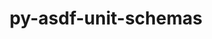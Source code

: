 ---
title: "py-asdf-unit-schemas"
layout: cache
categories: [package, develop]
meta: {"compilers": ["none"], "num_specs": 56, "num_specs_by_stack": {"hep": 56, "root": 56}, "oss": ["ubuntu22.04", "ubuntu24.04"], "platforms": ["linux"], "stacks": ["hep", "root"], "targets": ["x86_64_v3"], "versions": ["0.1.0"]}
spec_details: [{"compiler": "none", "hash": "2bocc33uamuzmyj3dfjcbdi4pe5eofl7", "os": "ubuntu24.04", "platform": "linux", "size": "-", "stacks": ["hep", "root"], "target": "x86_64_v3", "variants": ["build_system=python_pip"], "versions": ["0.1.0"]}, {"compiler": "none", "hash": "36ztjginxeaz6pcinn52z3k7eahoalqx", "os": "ubuntu22.04", "platform": "linux", "size": "-", "stacks": ["hep", "root"], "target": "x86_64_v3", "variants": ["build_system=python_pip"], "versions": ["0.1.0"]}, {"compiler": "none", "hash": "3b6xny6mbbe3yp3sdtjngiv7brzt2fql", "os": "ubuntu22.04", "platform": "linux", "size": "-", "stacks": ["hep", "root"], "target": "x86_64_v3", "variants": ["build_system=python_pip"], "versions": ["0.1.0"]}, {"compiler": "none", "hash": "3eqcduxmhohhrqrliym3spbsickpajqm", "os": "ubuntu24.04", "platform": "linux", "size": "-", "stacks": ["hep", "root"], "target": "x86_64_v3", "variants": ["build_system=python_pip"], "versions": ["0.1.0"]}, {"compiler": "none", "hash": "3ucuwdydvp32igar2tbxygvyg5ho5oxp", "os": "ubuntu24.04", "platform": "linux", "size": "-", "stacks": ["hep", "root"], "target": "x86_64_v3", "variants": ["build_system=python_pip"], "versions": ["0.1.0"]}, {"compiler": "none", "hash": "4hiyikmnnkt6fndc72f4e4sdujx5h6oz", "os": "ubuntu22.04", "platform": "linux", "size": "-", "stacks": ["hep", "root"], "target": "x86_64_v3", "variants": ["build_system=python_pip"], "versions": ["0.1.0"]}, {"compiler": "none", "hash": "5iesoz24lbudfase6da4mjuqzxmvwd4n", "os": "ubuntu22.04", "platform": "linux", "size": "-", "stacks": ["hep", "root"], "target": "x86_64_v3", "variants": ["build_system=python_pip"], "versions": ["0.1.0"]}, {"compiler": "none", "hash": "5n5j2jomwni7wmjxvovftnn5yqker6bh", "os": "ubuntu24.04", "platform": "linux", "size": "-", "stacks": ["hep", "root"], "target": "x86_64_v3", "variants": ["build_system=python_pip"], "versions": ["0.1.0"]}, {"compiler": "none", "hash": "6fqhllarrno4kpitj6yrf62hf3m2rcc3", "os": "ubuntu24.04", "platform": "linux", "size": "-", "stacks": ["hep", "root"], "target": "x86_64_v3", "variants": ["build_system=python_pip"], "versions": ["0.1.0"]}, {"compiler": "none", "hash": "6kcfu7pj5kzhzu7zaet2oyeqsk7skd2t", "os": "ubuntu22.04", "platform": "linux", "size": "-", "stacks": ["hep", "root"], "target": "x86_64_v3", "variants": ["build_system=python_pip"], "versions": ["0.1.0"]}, {"compiler": "none", "hash": "7e22nv5qkwkg3t6tu4pes6hqw2abdbuf", "os": "ubuntu24.04", "platform": "linux", "size": "-", "stacks": ["hep", "root"], "target": "x86_64_v3", "variants": ["build_system=python_pip"], "versions": ["0.1.0"]}, {"compiler": "none", "hash": "7vkfjjcwemslhmxkn3popagpzlii7ean", "os": "ubuntu24.04", "platform": "linux", "size": "-", "stacks": ["hep", "root"], "target": "x86_64_v3", "variants": ["build_system=python_pip"], "versions": ["0.1.0"]}, {"compiler": "none", "hash": "7ybfoipxmiytvgh7qop3imgf3u4ewdda", "os": "ubuntu24.04", "platform": "linux", "size": "-", "stacks": ["hep", "root"], "target": "x86_64_v3", "variants": ["build_system=python_pip"], "versions": ["0.1.0"]}, {"compiler": "none", "hash": "a3esg6zmnobl44sxz7ablwje3i536upq", "os": "ubuntu22.04", "platform": "linux", "size": "-", "stacks": ["hep", "root"], "target": "x86_64_v3", "variants": ["build_system=python_pip"], "versions": ["0.1.0"]}, {"compiler": "none", "hash": "abbuvxso5eszlxadyhqv6ldvzbjsu4q5", "os": "ubuntu22.04", "platform": "linux", "size": "-", "stacks": ["hep", "root"], "target": "x86_64_v3", "variants": ["build_system=python_pip"], "versions": ["0.1.0"]}, {"compiler": "none", "hash": "bfygz3wakyuqzrknbh67najxgabvl7xo", "os": "ubuntu24.04", "platform": "linux", "size": "-", "stacks": ["hep", "root"], "target": "x86_64_v3", "variants": ["build_system=python_pip"], "versions": ["0.1.0"]}, {"compiler": "none", "hash": "cjfebfuzl56s27ow25hr5jvm3cw5axbk", "os": "ubuntu24.04", "platform": "linux", "size": "-", "stacks": ["hep", "root"], "target": "x86_64_v3", "variants": ["build_system=python_pip"], "versions": ["0.1.0"]}, {"compiler": "none", "hash": "ck54clylfrfw5ajxg75pjhcinmauf55y", "os": "ubuntu22.04", "platform": "linux", "size": "-", "stacks": ["hep", "root"], "target": "x86_64_v3", "variants": ["build_system=python_pip"], "versions": ["0.1.0"]}, {"compiler": "none", "hash": "cmbivubngcx2gkcnephrn2j4lv5ntfte", "os": "ubuntu24.04", "platform": "linux", "size": "-", "stacks": ["hep", "root"], "target": "x86_64_v3", "variants": ["build_system=python_pip"], "versions": ["0.1.0"]}, {"compiler": "none", "hash": "da4skq3uuqmuwri3253nfi242hp4aksw", "os": "ubuntu24.04", "platform": "linux", "size": "-", "stacks": ["hep", "root"], "target": "x86_64_v3", "variants": ["build_system=python_pip"], "versions": ["0.1.0"]}, {"compiler": "none", "hash": "dby2lzqlkamcxhivoeom6bi5zubairlp", "os": "ubuntu22.04", "platform": "linux", "size": "-", "stacks": ["hep", "root"], "target": "x86_64_v3", "variants": ["build_system=python_pip"], "versions": ["0.1.0"]}, {"compiler": "none", "hash": "dkrdtnl6oztenoaxabpyb544mmnufqt5", "os": "ubuntu22.04", "platform": "linux", "size": "-", "stacks": ["hep", "root"], "target": "x86_64_v3", "variants": ["build_system=python_pip"], "versions": ["0.1.0"]}, {"compiler": "none", "hash": "ecnflgytjhvmfzezaznyqkrmg7vjfmfo", "os": "ubuntu24.04", "platform": "linux", "size": "-", "stacks": ["hep", "root"], "target": "x86_64_v3", "variants": ["build_system=python_pip"], "versions": ["0.1.0"]}, {"compiler": "none", "hash": "ekvvfuypqht4ghtrei3vs4o5toqhv7pj", "os": "ubuntu22.04", "platform": "linux", "size": "-", "stacks": ["hep", "root"], "target": "x86_64_v3", "variants": ["build_system=python_pip"], "versions": ["0.1.0"]}, {"compiler": "none", "hash": "eq72zcrubsmueu5gpg2izzoj2weijntn", "os": "ubuntu22.04", "platform": "linux", "size": "-", "stacks": ["hep", "root"], "target": "x86_64_v3", "variants": ["build_system=python_pip"], "versions": ["0.1.0"]}, {"compiler": "none", "hash": "f7e62gjqpgq7a6vot6tb4jrqzcbpmt3f", "os": "ubuntu22.04", "platform": "linux", "size": "-", "stacks": ["hep", "root"], "target": "x86_64_v3", "variants": ["build_system=python_pip"], "versions": ["0.1.0"]}, {"compiler": "none", "hash": "feluxtiayjjyejiwnncznyyt4k5vsooi", "os": "ubuntu24.04", "platform": "linux", "size": "-", "stacks": ["hep", "root"], "target": "x86_64_v3", "variants": ["build_system=python_pip"], "versions": ["0.1.0"]}, {"compiler": "none", "hash": "fyxdfkjxwfnajsupkldd33ayw4jfdwhd", "os": "ubuntu22.04", "platform": "linux", "size": "-", "stacks": ["hep", "root"], "target": "x86_64_v3", "variants": ["build_system=python_pip"], "versions": ["0.1.0"]}, {"compiler": "none", "hash": "gh5g5zmhn6ofkxi7fsnccrvy6ocwmovx", "os": "ubuntu24.04", "platform": "linux", "size": "-", "stacks": ["hep", "root"], "target": "x86_64_v3", "variants": ["build_system=python_pip"], "versions": ["0.1.0"]}, {"compiler": "none", "hash": "h5qnagm757bkwljnzyt5jsztf3o4ow7b", "os": "ubuntu22.04", "platform": "linux", "size": "-", "stacks": ["hep", "root"], "target": "x86_64_v3", "variants": ["build_system=python_pip"], "versions": ["0.1.0"]}, {"compiler": "none", "hash": "ho4bd4en725rvufgtvxqetd34w7qsczw", "os": "ubuntu22.04", "platform": "linux", "size": "-", "stacks": ["hep", "root"], "target": "x86_64_v3", "variants": ["build_system=python_pip"], "versions": ["0.1.0"]}, {"compiler": "none", "hash": "hwnbsdehgaxvdpdu35tdtyhi4h63d5op", "os": "ubuntu22.04", "platform": "linux", "size": "-", "stacks": ["hep", "root"], "target": "x86_64_v3", "variants": ["build_system=python_pip"], "versions": ["0.1.0"]}, {"compiler": "none", "hash": "innqtijba5dg6gwune7g2pb75o6bnthz", "os": "ubuntu24.04", "platform": "linux", "size": "-", "stacks": ["hep", "root"], "target": "x86_64_v3", "variants": ["build_system=python_pip"], "versions": ["0.1.0"]}, {"compiler": "none", "hash": "iqvh7lfgyvchas2mgrmoasoetr4tozye", "os": "ubuntu22.04", "platform": "linux", "size": "-", "stacks": ["hep", "root"], "target": "x86_64_v3", "variants": ["build_system=python_pip"], "versions": ["0.1.0"]}, {"compiler": "none", "hash": "j3e7p4tqm2u7cem3y2d5x5gjopfc33hv", "os": "ubuntu22.04", "platform": "linux", "size": "-", "stacks": ["hep", "root"], "target": "x86_64_v3", "variants": ["build_system=python_pip"], "versions": ["0.1.0"]}, {"compiler": "none", "hash": "j6arrsaf4eizflma4zguzq5npav4hj4n", "os": "ubuntu22.04", "platform": "linux", "size": "-", "stacks": ["hep", "root"], "target": "x86_64_v3", "variants": ["build_system=python_pip"], "versions": ["0.1.0"]}, {"compiler": "none", "hash": "kmmwiynbvmi2tzggeqvvamvzmidkcb2j", "os": "ubuntu22.04", "platform": "linux", "size": "-", "stacks": ["hep", "root"], "target": "x86_64_v3", "variants": ["build_system=python_pip"], "versions": ["0.1.0"]}, {"compiler": "none", "hash": "mzyr3svgahho7bswrbcs4m7fob3ttdcg", "os": "ubuntu22.04", "platform": "linux", "size": "-", "stacks": ["hep", "root"], "target": "x86_64_v3", "variants": ["build_system=python_pip"], "versions": ["0.1.0"]}, {"compiler": "none", "hash": "n2szzj5maouvraov7hv22dxaurljm6ux", "os": "ubuntu24.04", "platform": "linux", "size": "-", "stacks": ["hep", "root"], "target": "x86_64_v3", "variants": ["build_system=python_pip"], "versions": ["0.1.0"]}, {"compiler": "none", "hash": "nlywdwv5sjayik2wn2yrvw3hvtwgd4w2", "os": "ubuntu22.04", "platform": "linux", "size": "-", "stacks": ["hep", "root"], "target": "x86_64_v3", "variants": ["build_system=python_pip"], "versions": ["0.1.0"]}, {"compiler": "none", "hash": "ofyvl6fpdeulio7tibnfaatqnfecvoj5", "os": "ubuntu22.04", "platform": "linux", "size": "-", "stacks": ["hep", "root"], "target": "x86_64_v3", "variants": ["build_system=python_pip"], "versions": ["0.1.0"]}, {"compiler": "none", "hash": "oqtqbfuahzskhh2htafmemlixw53wqep", "os": "ubuntu22.04", "platform": "linux", "size": "-", "stacks": ["hep", "root"], "target": "x86_64_v3", "variants": ["build_system=python_pip"], "versions": ["0.1.0"]}, {"compiler": "none", "hash": "qbun5bt53e4u2evftwxcqz5l57yrlz2a", "os": "ubuntu22.04", "platform": "linux", "size": "-", "stacks": ["hep", "root"], "target": "x86_64_v3", "variants": ["build_system=python_pip"], "versions": ["0.1.0"]}, {"compiler": "none", "hash": "qfikifq7egrn432fsu4gz4urtlm67ksr", "os": "ubuntu22.04", "platform": "linux", "size": "-", "stacks": ["hep", "root"], "target": "x86_64_v3", "variants": ["build_system=python_pip"], "versions": ["0.1.0"]}, {"compiler": "none", "hash": "qjbvik2wlivk6bse5ynvhby5cbczyuq3", "os": "ubuntu22.04", "platform": "linux", "size": "-", "stacks": ["hep", "root"], "target": "x86_64_v3", "variants": ["build_system=python_pip"], "versions": ["0.1.0"]}, {"compiler": "none", "hash": "qrrg2oe7l2enh6appndztgqxyh4hhxpc", "os": "ubuntu22.04", "platform": "linux", "size": "-", "stacks": ["hep", "root"], "target": "x86_64_v3", "variants": ["build_system=python_pip"], "versions": ["0.1.0"]}, {"compiler": "none", "hash": "sfdfli7x554r7py2appeyrey6eftm3fx", "os": "ubuntu22.04", "platform": "linux", "size": "-", "stacks": ["hep", "root"], "target": "x86_64_v3", "variants": ["build_system=python_pip"], "versions": ["0.1.0"]}, {"compiler": "none", "hash": "sr4x7npuhehtra5mln4mobypn6gqxrw6", "os": "ubuntu22.04", "platform": "linux", "size": "-", "stacks": ["hep", "root"], "target": "x86_64_v3", "variants": ["build_system=python_pip"], "versions": ["0.1.0"]}, {"compiler": "none", "hash": "sspiuwjvpqqg6xon7cpjn6ahqfdn2fvw", "os": "ubuntu24.04", "platform": "linux", "size": "-", "stacks": ["hep", "root"], "target": "x86_64_v3", "variants": ["build_system=python_pip"], "versions": ["0.1.0"]}, {"compiler": "none", "hash": "t557ic6cc52qr7tgx673j4222rljokfl", "os": "ubuntu24.04", "platform": "linux", "size": "-", "stacks": ["hep", "root"], "target": "x86_64_v3", "variants": ["build_system=python_pip"], "versions": ["0.1.0"]}, {"compiler": "none", "hash": "tfgzjj4jsthm225cit66ab3nj6xsexyw", "os": "ubuntu22.04", "platform": "linux", "size": "-", "stacks": ["hep", "root"], "target": "x86_64_v3", "variants": ["build_system=python_pip"], "versions": ["0.1.0"]}, {"compiler": "none", "hash": "ugwl5jo7tjawdyduj6bzqrl6nahrby5m", "os": "ubuntu22.04", "platform": "linux", "size": "-", "stacks": ["hep", "root"], "target": "x86_64_v3", "variants": ["build_system=python_pip"], "versions": ["0.1.0"]}, {"compiler": "none", "hash": "vbev2ne2es6colcaja7eomkihdhoqsd7", "os": "ubuntu24.04", "platform": "linux", "size": "-", "stacks": ["hep", "root"], "target": "x86_64_v3", "variants": ["build_system=python_pip"], "versions": ["0.1.0"]}, {"compiler": "none", "hash": "vuz7umcdhyk3nkijtsg2jk3mx32edihq", "os": "ubuntu22.04", "platform": "linux", "size": "-", "stacks": ["hep", "root"], "target": "x86_64_v3", "variants": ["build_system=python_pip"], "versions": ["0.1.0"]}, {"compiler": "none", "hash": "x4eysrrri54dct3xradzm75jgngvnb4a", "os": "ubuntu22.04", "platform": "linux", "size": "-", "stacks": ["hep", "root"], "target": "x86_64_v3", "variants": ["build_system=python_pip"], "versions": ["0.1.0"]}, {"compiler": "none", "hash": "z4qppduo3hciqx22tvybtqvulbp7de7m", "os": "ubuntu22.04", "platform": "linux", "size": "-", "stacks": ["hep", "root"], "target": "x86_64_v3", "variants": ["build_system=python_pip"], "versions": ["0.1.0"]}]
---